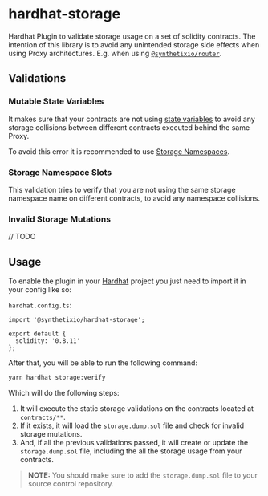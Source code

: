 # hardhat-storage

Hardhat Plugin to validate storage usage on a set of solidity contracts. The intention of this library is to avoid any unintended storage side effects when using Proxy architectures. E.g. when using [`@synthetixio/router`](https://github.com/Synthetixio/synthetix-v3/tree/main/utils/router).

## Validations

### Mutable State Variables

It makes sure that your contracts are not using [state variables](https://docs.soliditylang.org/en/v0.8.17/internals/layout_in_storage.html) to avoid any storage collisions between different contracts executed behind the same Proxy.

To avoid this error it is recommended to use [Storage Namespaces](../router/README.md#storage-namespaces).

### Storage Namespace Slots

This validation tries to verify that you are not using the same storage namespace name on different contracts, to avoid any namespace collisions.

### Invalid Storage Mutations

// TODO

## Usage

To enable the plugin in your [Hardhat](https://hardhat.org/) project you just need to import it in your config like so:

`hardhat.config.ts`:

```
import '@synthetixio/hardhat-storage';

export default {
  solidity: '0.8.11'
};
```

After that, you will be able to run the following command:

```bash
yarn hardhat storage:verify
```

Which will do the following steps:

1. It will execute the static storage validations on the contracts located at `contracts/**`.
2. If it exists, it will load the `storage.dump.sol` file and check for invalid storage mutations.
3. And, if all the previous validations passed, it will create or update the `storage.dump.sol` file, including the all the storage usage from your contracts.

> **NOTE:** You should make sure to add the `storage.dump.sol` file to your source control repository.
